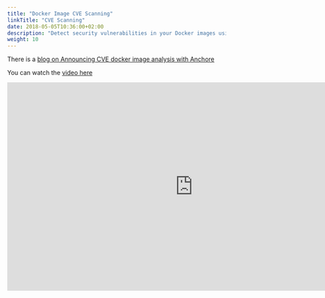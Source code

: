 ```yaml
---
title: "Docker Image CVE Scanning"
linkTitle: "CVE Scanning"
date: 2018-05-05T10:36:00+02:00
description: "Detect security vulnerabilities in your Docker images using Anchore" 
weight: 10
---
```


There is a [blog on Announcing CVE docker image analysis with Anchore](https://jenkins.io/blog/2018/05/08/jenkins-x-anchore/)

You can watch the [video here](https://www.youtube.com/watch?v=rB8Sw0FqCQk) 

<iframe width="854" height="480" src="https://www.youtube.com/embed/rB8Sw0FqCQk" frameborder="0" allow="autoplay; encrypted-media" allowfullscreen></iframe>
